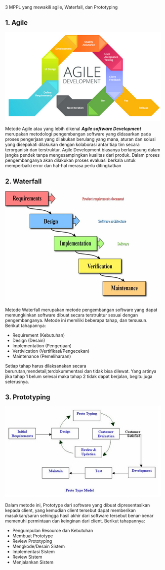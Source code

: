 3 MPPL yang mewakili agile, Waterfall, dan Prototyping

## 1. Agile

![Agile](https://github.com/Yoga723/01-mppl/blob/main/Picture/Pengertian-Metode-Agile.png)


Metode Agile atau yang lebih dikenal ___Agile software Development___ merupakan metodologi pengembangan software yang didasarkan pada proses pengerjaan yang dilakukan berulang yang mana, aturan dan solusi yang disepakati dilakukan dengan kolaborasi antar tiap tim secara terorganisir dan terstruktur.
Agile Development biasanya berlangsung dalam jangka pendek tanpa mengesampingkan kualitas dari produk. Dalam proses pengembanganya akan dilakukan proses evaluasi berkala untuk memperbaiki error dan hal-hal merasa perlu ditingkatkan


## 2. Waterfall

![Waterfall](https://github.com/Yoga723/01-mppl/blob/main/Picture/metode-waterfall.jpg)

Metode Waterfall merupakan metode pengembangan software yang dapat memungkinkan software dibuat secara terstruktur sesuai dengan pengembanganya.
Metode ini memiliki beberapa tahap, dan tersusun. Berikut tahapannya:
* Requirement (Kebutuhan)
* Design (Desain)
* Implementation (Pengerjaan)
* Vertivication (Vertifikasi/Pengecekan)
* Maintenance (Pemeliharaan)

Setiap tahap harus dilaksanakan secara berurutan,mendetail,terdokummentasi dan tidak bisa dilewat. Yang artinya jika tahap 1 belum selesai maka tahap 2 tidak dapat berjalan, begitu juga seterusnya.


## 3. Prototyping

![Prototyping](https://github.com/Yoga723/01-mppl/blob/main/Picture/prototype1.jpg)

Dalam metode ini, Prototype dari software yang dibuat dipresentasikan kepada client, yang kemudian client tersebut dapat memberikan masukkan/saran sehingga hasil akhir dari software tersebut benar-benar memenuhi permintaan dan keinginan dari client. Berikut tahapannya:
* Pengumpulan Resource dan Kebutuhan
* Membuat Prototype
* Review Prototyping
* Mengkode/Desain Sistem
* Implementasi Sistem
* Review Sistem
* Menjalankan Sistem
